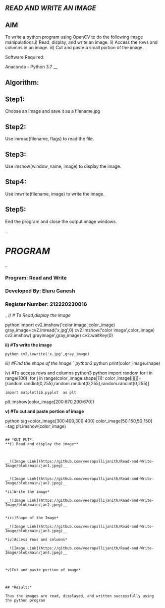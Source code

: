 ## *READ AND WRITE AN IMAGE* ##



## **AIM**
To write a python program using OpenCV to do the following image manipulations.i) Read, display, and write an image. ii) Access the rows and columns in an image. iii) Cut and paste a small portion of the image.

Software Required:

Anaconda - Python 3.7
__
## Algorithm: ##
## Step1: ##

Choose an image and save it as a filename.jpg

## Step2: ##

Use imread(filename, flags) to read the file.

## Step3: ##

Use imshow(window_name, image) to display the image.

## Step4:  ##

Use imwrite(filename, image) to write the image.

## Step5: ##


End the program and close the output image windows.

_


# *PROGRAM*
_
### Program: Read and Write

### Developed By: Eluru Ganesh
### Register Number: 212220230016

_
*i) # To Read,display the image*

  python
  import 
  cv2.imshow('color image',color_image)
  gray_image=cv2.imread('x.jpg',0)
  cv2.imshow('color image',color_image)
  cv2.imshow('grayimage',gray_image)
  cv2.waitKey(0)

  

**ii) #To write the image**
    
   
   `python
    cv2.imwrite('x.jpg',gray_image)
  `



*iii) #Find the shape of the Image ``python3*
python
   print(color_image.shape)

iv) #To access rows and columns
python3
   python
   import random
for i in range(100):
    for j in range(color_image.shape[1]):
        color_image[i][j]= [random.randint(0,255),random.randint(0,255),random.randint(0,255)]

    import matplotlib.pyplot  as plt
plt.imshow(color_image[200:670,200:670])



**v) #To cut and paste portion of image**

python
tag=color_image[300:400,300:400]
color_image[50:150,50:150] =tag
plt.imshow(color_image)

```

## *OUT PUT*:
**i) Read and display the image**



__![Image Link](https://github.com/veerapallijanith/Read-and-Write-Image/blob/main/jan1.jpeg)__


__![Image Link](https://github.com/veerapallijanith/Read-and-Write-Image/blob/main/jan2.jpeg)__

*ii)Write the image*

__![Image Link](https://github.com/veerapallijanith/Read-and-Write-Image/blob/main/jan2.jpeg)__


*iii)Shape of the Image*

__![Image Link](https://github.com/veerapallijanith/Read-and-Write-Image/blob/main/jan3.jpeg)__

*iv)Access rows and columns*

__![Image Link](https://github.com/veerapallijanith/Read-and-Write-Image/blob/main/jan4.jpeg)__



*v)Cut and paste portion of image*



## *Result:*

Thus the images are read, displayed, and written successfully using the python program

